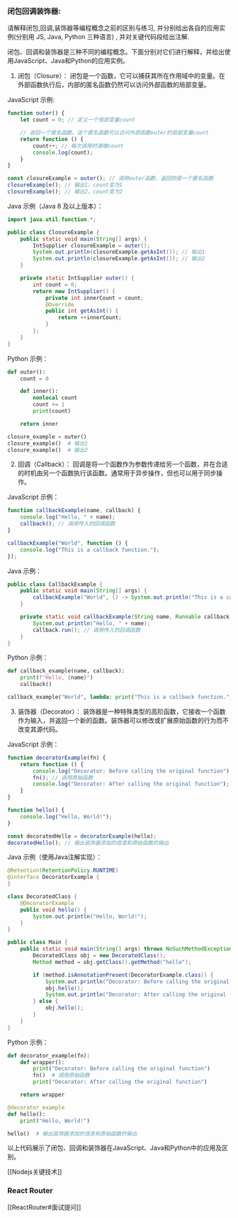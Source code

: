 ### 闭包回调装饰器:

请解释闭包,回调,装饰器等编程概念之前的区别与练习, 并分别给出各自的应用实例(分别用 JS, Java, Python 三种语言) , 并对关键代码段给出注解.

闭包、回调和装饰器是三种不同的编程概念。下面分别对它们进行解释，并给出使用JavaScript、Java和Python的应用实例。

1. 闭包（Closure）：
闭包是一个函数，它可以捕获其所在作用域中的变量。在外部函数执行后，内部的匿名函数仍然可以访问外部函数的局部变量。

JavaScript 示例:
```javascript
function outer() {
    let count = 0; // 定义一个局部变量count

    // 返回一个匿名函数，这个匿名函数可以访问外部函数outer的局部变量count
    return function () {
        count++; // 每次调用时递增count
        console.log(count);
    }
}

const closureExample = outer(); // 调用outer函数，返回的是一个匿名函数
closureExample(); // 输出1，count变为1
closureExample(); // 输出2，count变为2
```

Java 示例（Java 8 及以上版本）：
```java
import java.util.function.*;

public class ClosureExample {
    public static void main(String[] args) {
        IntSupplier closureExample = outer();
        System.out.println(closureExample.getAsInt()); // 输出1
        System.out.println(closureExample.getAsInt()); // 输出2
    }

    private static IntSupplier outer() {
        int count = 0;
        return new IntSupplier() {
            private int innerCount = count;
            @Override
            public int getAsInt() {
                return ++innerCount;
            }
        };
    }
}
```

Python 示例：
```python
def outer():
    count = 0

    def inner():
        nonlocal count
        count += 1
        print(count)

    return inner

closure_example = outer()
closure_example()  # 输出1
closure_example()  # 输出2
```

2. 回调（Callback）：
回调是将一个函数作为参数传递给另一个函数，并在合适的时机由另一个函数执行该函数。通常用于异步操作，但也可以用于同步操作。

JavaScript 示例：
```javascript
function callbackExample(name, callback) {
    console.log("Hello, " + name);
    callback(); // 调用传入的回调函数
}

callbackExample("World", function () {
    console.log("This is a callback function.");
});
```

Java 示例：
```java
public class CallbackExample {
    public static void main(String[] args) {
        callbackExample("World", () -> System.out.println("This is a callback function."));
    }

    private static void callbackExample(String name, Runnable callback) {
        System.out.println("Hello, " + name);
        callback.run(); // 调用传入的回调函数
    }
}
```

Python 示例：
```python
def callback_example(name, callback):
    print(f"Hello, {name}")
    callback()

callback_example("World", lambda: print("This is a callback function."))
```

3. 装饰器（Decorator）：
装饰器是一种特殊类型的高阶函数，它接收一个函数作为输入，并返回一个新的函数。装饰器可以修改或扩展原始函数的行为而不改变其源代码。

JavaScript 示例：
```javascript
function decoratorExample(fn) {
    return function () {
        console.log("Decorator: Before calling the original function");
        fn(); // 调用原始函数
        console.log("Decorator: After calling the original function");
    }
}

function hello() {
    console.log("Hello, World!");
}

const decoratedHello = decoratorExample(hello);
decoratedHello(); // 输出装饰器添加的信息和原始函数的输出
```

Java 示例（使用Java注解实现）：
```java
@Retention(RetentionPolicy.RUNTIME)
@interface DecoratorExample {
}

class DecoratedClass {
    @DecoratorExample
    public void hello() {
        System.out.println("Hello, World!");
    }
}

public class Main {
    public static void main(String[] args) throws NoSuchMethodException {
        DecoratedClass obj = new DecoratedClass();
        Method method = obj.getClass().getMethod("hello");

        if (method.isAnnotationPresent(DecoratorExample.class)) {
            System.out.println("Decorator: Before calling the original function");
            obj.hello();
            System.out.println("Decorator: After calling the original function");
        } else {
            obj.hello();
        }
    }
}
```

Python 示例：
```python
def decorator_example(fn):
    def wrapper():
        print("Decorator: Before calling the original function")
        fn()  # 调用原始函数
        print("Decorator: After calling the original function")

    return wrapper

@decorator_example
def hello():
    print("Hello, World!")

hello()  # 输出装饰器添加的信息和原始函数的输出
```

以上代码展示了闭包、回调和装饰器在JavaScript、Java和Python中的应用及区别。

[[Nodejs关键技术]]


### React Router
[[ReactRouter#面试提问]]






